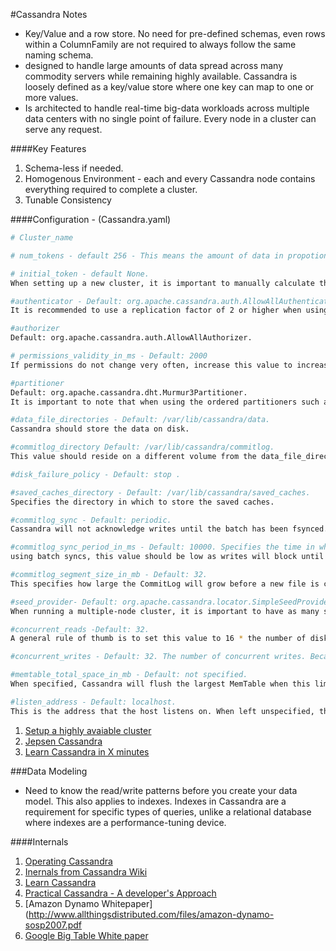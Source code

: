 #Cassandra Notes

- Key/Value and a row store. No need for pre-defined schemas, even rows within a ColumnFamily are not required to always follow the same naming schema.
- designed to handle large amounts of data spread across many commodity servers while remaining highly available. Cassandra is loosely 
defined as a key/value store where one key can map to one or more values.
- Is architected to handle real-time big-data workloads across multiple data centers with no single point of failure. Every node in a cluster can serve any request.

####Key Features
1. Schema-less if needed.
2. Homogenous Environment - each and every Cassandra node contains everything required to complete a cluster.
3. Tunable Consistency

####Configuration - (Cassandra.yaml)
```bash
# Cluster_name

# num_tokens - default 256 - This means the amount of data in propotion to the cluster this node owns.

# initial_token - default None.
When setting up a new cluster, it is important to manually calculate the tokens for each node that will be in the cluster.

#authenticator - Default: org.apache.cassandra.auth.AllowAllAuthenticator
It is recommended to use a replication factor of 2 or higher when using the PasswordAuthenticator to prevent data loss in the event of an outage.

#authorizer
Default: org.apache.cassandra.auth.AllowAllAuthorizer.

# permissions_validity_in_ms - Default: 2000
If permissions do not change very often, increase this value to increase the read/write performance.

#partitioner
Default: org.apache.cassandra.dht.Murmur3Partitioner.
It is important to note that when using the ordered partitioners such as ByteOrdered pr CollatingOPP, the ability to do range slices is increased  but may also lead to hot spots. If you change this parameter, you will destroy all data in the data directories.

#data_file_directories - Default: /var/lib/cassandra/data.
Cassandra should store the data on disk.

#commitlog_directory Default: /var/lib/cassandra/commitlog.
This value should reside on a different volume from the data_file_directories.

#disk_failure_policy - Default: stop .

#saved_caches_directory - Default: /var/lib/cassandra/saved_caches. 
Specifies the directory in which to store the saved caches.

#commitlog_sync - Default: periodic.
Cassandra will not acknowledge writes until the batch has been fsynced.

#commitlog_sync_period_in_ms - Default: 10000. Specifies the time in which Cassandra will fsync writes to disk. When
using batch syncs, this value should be low as writes will block until the sync happens.

#commitlog_segment_size_in_mb - Default: 32. 
This specifies how large the CommitLog will grow before a new file is created.

#seed_provider- Default: org.apache.cassandra.locator.SimpleSeedProvider.
When running a multiple-node cluster, it is important to have as many seeds as possible so new nodes will be able to bootstrap in the event of an outage of a seed node.

#concurrent_reads -Default: 32.
A general rule of thumb is to set this value to 16 * the number of disks in use by data_file_directories.

#concurrent_writes - Default: 32. The number of concurrent writes. Because writes are appended to the CommitLog, they are almost never #I/O bound. The general rule of thumb for concurrent writes is 16 * the number of cores in the machine.

#memtable_total_space_in_mb - Default: not specified. 
When specified, Cassandra will flush the largest MemTable when this limit has been reached. When left unspecified, Cassandra will flush the largest MemTable when it reaches one-third of the heap.

#listen_address - Default: localhost. 
This is the address that the host listens on. When left unspecified, the listen address will default to the local address. In most cases, this will work. If left at localhost, other nodes may not be able to communicate.

```
1. [Setup a highly avaiable cluster](http://highscalability.com/blog/2016/8/1/how-to-setup-a-highly-available-multi-az-cassandra-cluster-o.html)
2. [Jepsen Cassandra](https://aphyr.com/posts/294-jepsen-cassandra)
3. [Learn Cassandra in X minutes](https://jeoygin.gitbooks.io/learn-y-in-x-minutes/content/cassandra.html)

###Data Modeling
- Need to know the read/write patterns before you create your data model. This also applies to indexes. Indexes in Cassandra are a requirement for specific types of queries, unlike a relational database where indexes are a performance-tuning device.

####Internals
1. [Operating Cassandra](http://cassandra.apache.org/doc/latest/operating/index.html)
2. [Inernals from Cassandra Wiki](https://wiki.apache.org/cassandra/ArchitectureInternals)
3. [Learn Cassandra](https://www.gitbook.com/book/teddyma/learncassandra/details)
4. [Practical Cassandra - A developer's Approach]()
5. [Amazon Dynamo Whitepaper](http://www.allthingsdistributed.com/files/amazon-dynamo-sosp2007.pdf
6. [Google Big Table White paper](http://xpgc.vicp.net/course/svt/TechDoc/storagepaper/bigtable-osdi06.pdf)
